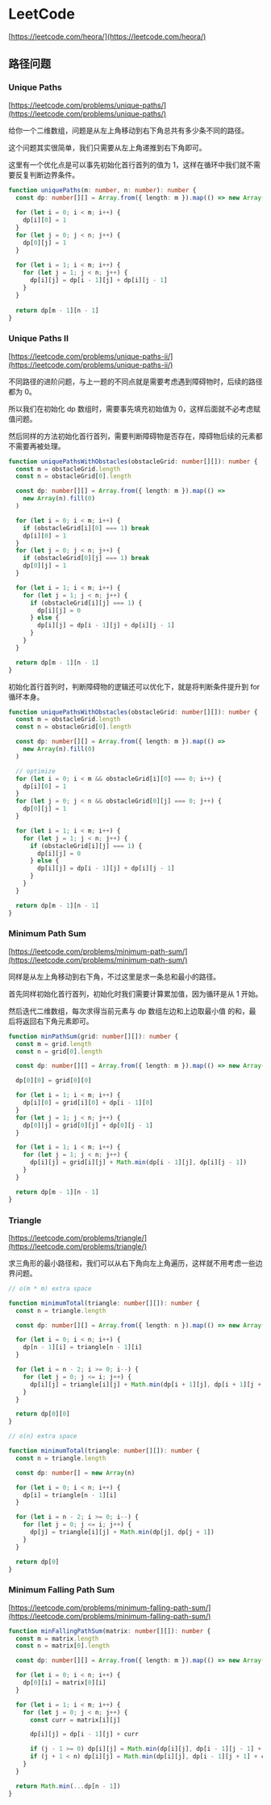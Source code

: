 # LeetCode

[https://leetcode.com/heora/](https://leetcode.com/heora/)

## 路径问题

### Unique Paths

[https://leetcode.com/problems/unique-paths/](https://leetcode.com/problems/unique-paths/)

给你一个二维数组，问题是从左上角移动到右下角总共有多少条不同的路径。

这个问题其实很简单，我们只需要从左上角递推到右下角即可。

这里有一个优化点是可以事先初始化首行首列的值为 1，这样在循环中我们就不需要反复判断边界条件。

```typescript
function uniquePaths(m: number, n: number): number {
  const dp: number[][] = Array.from({ length: m }).map(() => new Array(n))
  
  for (let i = 0; i < m; i++) {
    dp[i][0] = 1
  }
  for (let j = 0; j < n; j++) {
    dp[0][j] = 1
  }
  
  for (let i = 1; i < m; i++) {
    for (let j = 1; j < n; j++) {
      dp[i][j] = dp[i - 1][j] + dp[i][j - 1]
    }
  }
  
  return dp[m - 1][n - 1]
}
```

### Unique Paths II

[https://leetcode.com/problems/unique-paths-ii/](https://leetcode.com/problems/unique-paths-ii/)

不同路径的进阶问题，与上一题的不同点就是需要考虑遇到障碍物时，后续的路径都为 0。

所以我们在初始化 dp 数组时，需要事先填充初始值为 0，这样后面就不必考虑赋值问题。

然后同样的方法初始化首行首列，需要判断障碍物是否存在，障碍物后续的元素都不需要再被处理。

```typescript
function uniquePathsWithObstacles(obstacleGrid: number[][]): number {
  const m = obstacleGrid.length
  const n = obstacleGrid[0].length

  const dp: number[][] = Array.from({ length: m }).map(() =>
    new Array(n).fill(0)
  )

  for (let i = 0; i < m; i++) {
    if (obstacleGrid[i][0] === 1) break
    dp[i][0] = 1
  }
  for (let j = 0; j < n; j++) {
    if (obstacleGrid[0][j] === 1) break
    dp[0][j] = 1
  }

  for (let i = 1; i < m; i++) {
    for (let j = 1; j < n; j++) {
      if (obstacleGrid[i][j] === 1) {
        dp[i][j] = 0
      } else {
        dp[i][j] = dp[i - 1][j] + dp[i][j - 1]
      }
    }
  }

  return dp[m - 1][n - 1]
}
```

初始化首行首列时，判断障碍物的逻辑还可以优化下，就是将判断条件提升到 for 循环本身。

```typescript
function uniquePathsWithObstacles(obstacleGrid: number[][]): number {
  const m = obstacleGrid.length
  const n = obstacleGrid[0].length

  const dp: number[][] = Array.from({ length: m }).map(() =>
    new Array(n).fill(0)
  )

  // optimize
  for (let i = 0; i < m && obstacleGrid[i][0] === 0; i++) {
    dp[i][0] = 1
  }
  for (let j = 0; j < n && obstacleGrid[0][j] === 0; j++) {
    dp[0][j] = 1
  }

  for (let i = 1; i < m; i++) {
    for (let j = 1; j < n; j++) {
      if (obstacleGrid[i][j] === 1) {
        dp[i][j] = 0
      } else {
        dp[i][j] = dp[i - 1][j] + dp[i][j - 1]
      }
    }
  }

  return dp[m - 1][n - 1]
}
```

### Minimum Path Sum

[https://leetcode.com/problems/minimum-path-sum/](https://leetcode.com/problems/minimum-path-sum/)

同样是从左上角移动到右下角，不过这里是求一条总和最小的路径。

首先同样初始化首行首列，初始化时我们需要计算累加值，因为循环是从 1 开始。

然后迭代二维数组，每次求得当前元素与 dp 数组左边和上边取最小值 的和，最后将返回右下角元素即可。

```typescript
function minPathSum(grid: number[][]): number {
  const m = grid.length
  const n = grid[0].length

  const dp: number[][] = Array.from({ length: m }).map(() => new Array(n))

  dp[0][0] = grid[0][0]

  for (let i = 1; i < m; i++) {
    dp[i][0] = grid[i][0] + dp[i - 1][0]
  }
  for (let j = 1; j < n; j++) {
    dp[0][j] = grid[0][j] + dp[0][j - 1]
  }

  for (let i = 1; i < m; i++) {
    for (let j = 1; j < n; j++) {
      dp[i][j] = grid[i][j] + Math.min(dp[i - 1][j], dp[i][j - 1])
    }
  }

  return dp[m - 1][n - 1]
}
```

### Triangle

[https://leetcode.com/problems/triangle/](https://leetcode.com/problems/triangle/)

求三角形的最小路径和，我们可以从右下角向左上角遍历，这样就不用考虑一些边界问题。

```typescript
// o(m * m) extra space

function minimumTotal(triangle: number[][]): number {
  const n = triangle.length

  const dp: number[][] = Array.from({ length: n }).map(() => new Array(n))

  for (let i = 0; i < n; i++) {
    dp[n - 1][i] = triangle[n - 1][i]
  }

  for (let i = n - 2; i >= 0; i--) {
    for (let j = 0; j <= i; j++) {
      dp[i][j] = triangle[i][j] + Math.min(dp[i + 1][j], dp[i + 1][j + 1])
    }
  }

  return dp[0][0]
}
```

```typescript
// o(n) extra space

function minimumTotal(triangle: number[][]): number {
  const n = triangle.length

  const dp: number[] = new Array(n)

  for (let i = 0; i < n; i++) {
    dp[i] = triangle[n - 1][i]
  }

  for (let i = n - 2; i >= 0; i--) {
    for (let j = 0; j <= i; j++) {
      dp[j] = triangle[i][j] + Math.min(dp[j], dp[j + 1])
    }
  }

  return dp[0]
}
```

### Minimum Falling Path Sum

[https://leetcode.com/problems/minimum-falling-path-sum/](https://leetcode.com/problems/minimum-falling-path-sum/)

```typescript
function minFallingPathSum(matrix: number[][]): number {
  const m = matrix.length
  const n = matrix[0].length

  const dp: number[][] = Array.from({ length: m }).map(() => new Array(n))

  for (let i = 0; i < n; i++) {
    dp[0][i] = matrix[0][i]
  }

  for (let i = 1; i < m; i++) {
    for (let j = 0; j < n; j++) {
      const curr = matrix[i][j]

      dp[i][j] = dp[i - 1][j] + curr

      if (j - 1 >= 0) dp[i][j] = Math.min(dp[i][j], dp[i - 1][j - 1] + curr)
      if (j + 1 < n) dp[i][j] = Math.min(dp[i][j], dp[i - 1][j + 1] + curr)
    }
  }

  return Math.min(...dp[n - 1])
}
```

